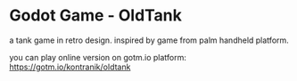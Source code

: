 # Godot Game - OldTank

a tank game in retro design. 
inspired by game from palm handheld platform.

you can play online version on gotm.io platform:
https://gotm.io/kontranik/oldtank
